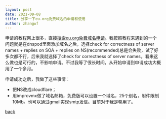 ```yaml
---
layout: post
date: 2021-09-08
title: 分享一下eu.org免费域名的申请和使用
author: zhangwf
---
```


申请的教程网上很多，直接[搜索eu.org免费域名申请](https://duckduckgo.com/?t=ffsb&q=%E6%90%9C%E7%B4%A2eu.org%E5%85%8D%E8%B4%B9%E5%9F%9F%E5%90%8D%E7%94%B3%E8%AF%B7&ia=web)。我按照教程来遇到的一个问题就是在dnspod里面添加域名之后，选择check for correctness of server names + replies on SOA + replies on NS(recommended)总是会失败，试了好多次都不行，后来我就选择了check for correctness of server names。看来这么做也是可行的，不影响申请。不过我等了很长时间，从开始申请到申请成功大概用了一个多月。

申请成功之后，我做了这些事情：

* 把NS改成cloudflare；
* 用improvmx做了域名邮箱，免费版可以设置一个域名，25个别名，附件限制10Mb。也可以通过gmail实现smtp发信。目前对于我是够用了。

[back](./)
